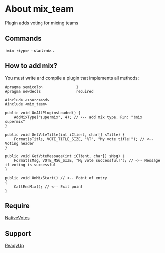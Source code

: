 # About mix_team
Plugin adds voting for mixing teams

## Commands
`!mix <type>` - start mix <type>.

## How to add mix?
You must write and compile a plugin that implements all methods:
```
#pragma semicolon               1
#pragma newdecls                required

#include <sourcemod>
#include <mix_team>

public void OnAllPluginsLoaded() {
	AddMixType("supermix", 4); // <-- add mix type. Run: "!mix supermix"
}

public void GetVoteTitle(int iClient, char[] sTitle) {
	Format(sTitle, VOTE_TITLE_SIZE, "%T", "My vote title!"); // <-- Voting header
}

public void GetVoteMessage(int iClient, char[] sMsg) {
	Format(sMsg, VOTE_MSG_SIZE, "My vote successful!"); // <-- Message if voting is successful
}

public void OnMixStart() // <-- Point of entry
{
	CallEndMix(); // <-- Exit point
}
```

## Require
[NativeVotes](https://github.com/sapphonie/sourcemod-nativevotes-updated)

## Support
[ReadyUp](https://github.com/SirPlease/L4D2-Competitive-Rework/blob/master/addons/sourcemod/scripting/readyup.sp)
